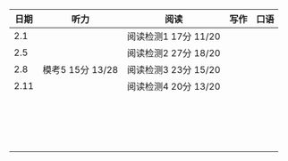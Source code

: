 | 日期   | 听力            | 阅读               | 写作  | 口语  |
| ---- | ------------- | ---------------- | --- | --- |
| 2.1  |               | 阅读检测1 17分 11/20  |     |     |
| 2.5  |               | 阅读检测2  27分 18/20 |     |     |
| 2.8  | 模考5 15分 13/28 | 阅读检测3 23分 15/20  |     |     |
| 2.11 |               | 阅读检测4 20分 13/20  |     |     |
|      |               |                  |     |     |
|      |               |                  |     |     |
|      |               |                  |     |     |
|      |               |                  |     |     |
|      |               |                  |     |     |
|      |               |                  |     |     |
|      |               |                  |     |     |
|      |               |                  |     |     |
|      |               |                  |     |     |
|      |               |                  |     |     |
|      |               |                  |     |     |
|      |               |                  |     |     |
|      |               |                  |     |     |
|      |               |                  |     |     |
|      |               |                  |     |     |
|      |               |                  |     |     |
|      |               |                  |     |     |

